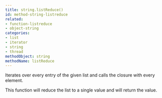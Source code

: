 ```yaml
---
title: string.listReduce()
id: method-string-listreduce
related:
- function-listreduce
- object-string
categories:
- list
- iterator
- string
- thread
methodObject: string
methodName: listReduce
---
```


Iterates over every entry of the given list and calls the closure with every element.

This function will reduce the list to a single value and will return the value.
